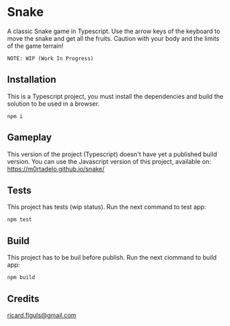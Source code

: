 # Snake

A classic Snake game in Typescript. Use the arrow keys of the keyboard to move the snake and get all the fruits. Caution with your body and the limits of the game terrain!

`NOTE: WIP (Work In Progress)`

## Installation

This is a Typescript project, you must install the dependencies and build the solution to be used in a browser.

`npm i`

## Gameplay

This version of the project (Typescript) doesn't have yet a published build version. You can use the Javascript version of this project, available on:
https://m0rtadelo.github.io/snake/

## Tests

This project has tests (wip status). Run the next command to test app:

`npm test`

## Build

This project has to be buil before publish. Run the next ciommand to build app:

`npm build`

## Credits

ricard.figuls@gmail.com